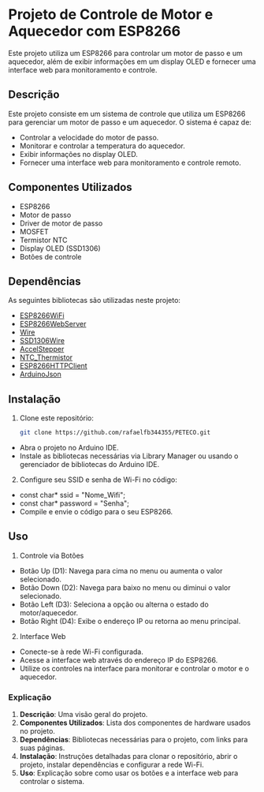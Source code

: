 # Projeto de Controle de Motor e Aquecedor com ESP8266

Este projeto utiliza um ESP8266 para controlar um motor de passo e um aquecedor, além de exibir informações em um display OLED e fornecer uma interface web para monitoramento e controle.

## Descrição

Este projeto consiste em um sistema de controle que utiliza um ESP8266 para gerenciar um motor de passo e um aquecedor. O sistema é capaz de:
- Controlar a velocidade do motor de passo.
- Monitorar e controlar a temperatura do aquecedor.
- Exibir informações no display OLED.
- Fornecer uma interface web para monitoramento e controle remoto.

## Componentes Utilizados

- ESP8266
- Motor de passo
- Driver de motor de passo
- MOSFET
- Termistor NTC
- Display OLED (SSD1306)
- Botões de controle

## Dependências

As seguintes bibliotecas são utilizadas neste projeto:

- [ESP8266WiFi](https://github.com/esp8266/Arduino/tree/master/libraries/ESP8266WiFi)
- [ESP8266WebServer](https://github.com/esp8266/Arduino/tree/master/libraries/ESP8266WebServer)
- [Wire](https://www.arduino.cc/en/Reference/Wire)
- [SSD1306Wire](https://github.com/ThingPulse/esp8266-oled-ssd1306)
- [AccelStepper](https://www.airspayce.com/mikem/arduino/AccelStepper/)
- [NTC_Thermistor](https://github.com/RobTillaart/Arduino/tree/master/libraries/NTC_Thermistor)
- [ESP8266HTTPClient](https://github.com/esp8266/Arduino/tree/master/libraries/ESP8266HTTPClient)
- [ArduinoJson](https://github.com/bblanchon/ArduinoJson)

## Instalação

1. Clone este repositório:
   ```bash
   git clone https://github.com/rafaelfb344355/PETECO.git
* Abra o projeto no Arduino IDE.
* Instale as bibliotecas necessárias via Library Manager ou usando o gerenciador de bibliotecas do Arduino IDE.
2. Configure seu SSID e senha de Wi-Fi no código:

* const char* ssid = "Nome_Wifi";
* const char* password = "Senha";
* Compile e envie o código para o seu ESP8266.

## Uso
1. Controle via Botões
- Botão Up (D1): Navega para cima no menu ou aumenta o valor selecionado.
- Botão Down (D2): Navega para baixo no menu ou diminui o valor selecionado.
- Botão Left (D3): Seleciona a opção ou alterna o estado do motor/aquecedor.
- Botão Right (D4): Exibe o endereço IP ou retorna ao menu principal.
2. Interface Web
- Conecte-se à rede Wi-Fi configurada.
- Acesse a interface web através do endereço IP do ESP8266.
- Utilize os controles na interface para monitorar e controlar o motor e o aquecedor.

### Explicação

1. **Descrição**: Uma visão geral do projeto.
2. **Componentes Utilizados**: Lista dos componentes de hardware usados no projeto.
3. **Dependências**: Bibliotecas necessárias para o projeto, com links para suas páginas.
4. **Instalação**: Instruções detalhadas para clonar o repositório, abrir o projeto, instalar dependências e configurar a rede Wi-Fi.
5. **Uso**: Explicação sobre como usar os botões e a interface web para controlar o sistema.


